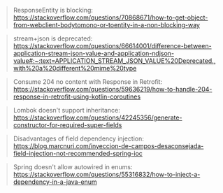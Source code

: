 > ResponseEntity is blocking:
<https://stackoverflow.com/questions/70868671/how-to-get-object-from-webclient-bodytomono-or-toentity-in-a-non-blocking-way>

> stream+json is deprecated:
<https://stackoverflow.com/questions/66614001/difference-between-application-stream-json-value-and-application-ndjson-value#:~:text=APPLICATION_STREAM_JSON_VALUE%20Deprecated.,with%20a%20different%20mime%20type>

> Consume 204 no content with Response<Void> in Retrofit: 
<https://stackoverflow.com/questions/59636219/how-to-handle-204-response-in-retrofit-using-kotlin-coroutines>

> Lombok doesn't support inheritance:
<https://stackoverflow.com/questions/42245356/generate-constructor-for-required-super-fields>

> Disadvantages of field dependency injection:
<https://blog.marcnuri.com/inyeccion-de-campos-desaconsejada-field-injection-not-recommended-spring-ioc>

> Spring doesn't allow autowired in enums:
<https://stackoverflow.com/questions/55316832/how-to-inject-a-dependency-in-a-java-enum>

